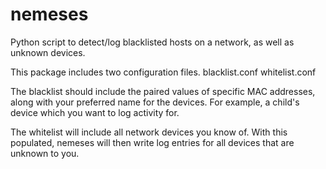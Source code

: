 # nemeses
Python script to detect/log blacklisted hosts on a network, as well as unknown devices.

This package includes two configuration files.
  blacklist.conf
  whitelist.conf
  
The blacklist should include the paired values of specific MAC addresses, along with your preferred name for the devices. For example, a child's device which you want to log activity for.
 
The whitelist will include all network devices you know of. With this populated, nemeses will then write log entries for all devices that are unknown to you.
